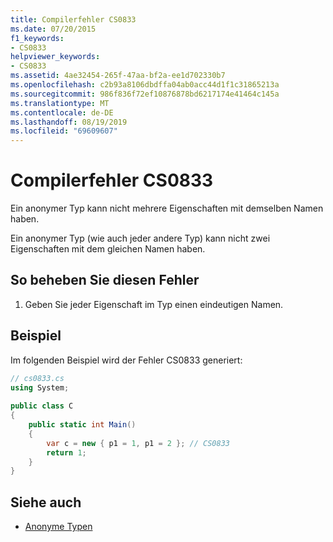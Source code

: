 ```yaml
---
title: Compilerfehler CS0833
ms.date: 07/20/2015
f1_keywords:
- CS0833
helpviewer_keywords:
- CS0833
ms.assetid: 4ae32454-265f-47aa-bf2a-ee1d702330b7
ms.openlocfilehash: c2b93a8106dbdffa04ab0acc44d1f1c31865213a
ms.sourcegitcommit: 986f836f72ef10876878bd6217174e41464c145a
ms.translationtype: MT
ms.contentlocale: de-DE
ms.lasthandoff: 08/19/2019
ms.locfileid: "69609607"
---
```

# <a name="compiler-error-cs0833"></a>Compilerfehler CS0833
Ein anonymer Typ kann nicht mehrere Eigenschaften mit demselben Namen haben.  
  
 Ein anonymer Typ (wie auch jeder andere Typ) kann nicht zwei Eigenschaften mit dem gleichen Namen haben.  
  
## <a name="to-correct-this-error"></a>So beheben Sie diesen Fehler  
  
1. Geben Sie jeder Eigenschaft im Typ einen eindeutigen Namen.  
  
## <a name="example"></a>Beispiel  
 Im folgenden Beispiel wird der Fehler CS0833 generiert:  
  
```csharp  
// cs0833.cs  
using System;  
  
public class C  
{  
    public static int Main()  
    {  
        var c = new { p1 = 1, p1 = 2 }; // CS0833  
        return 1;  
    }  
}  
```  
  
## <a name="see-also"></a>Siehe auch

- [Anonyme Typen](../programming-guide/classes-and-structs/anonymous-types.md)
